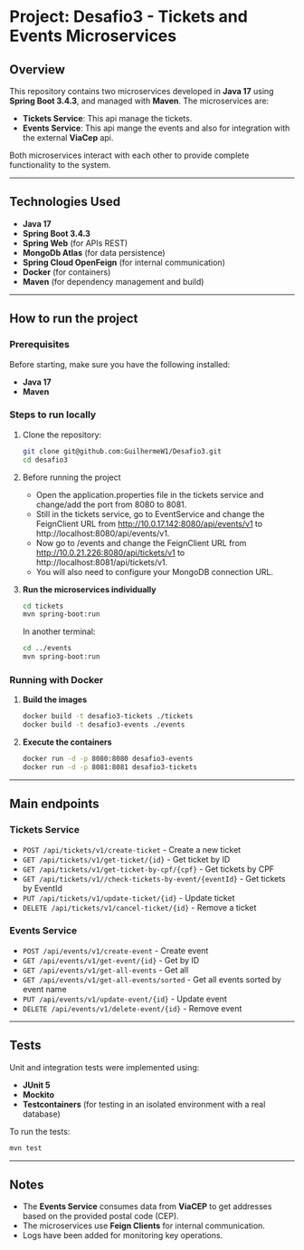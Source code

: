 # Project: Desafio3 - Tickets and Events Microservices

## Overview
This repository contains two microservices developed in **Java 17** using **Spring Boot 3.4.3**, and managed with **Maven**.
The microservices are:
- **Tickets Service**: This api manage the tickets.
- **Events Service**: This api mange the events and also for integration with the external **ViaCep** api.

Both microservices interact with each other to provide complete functionality to the system.

---

## Technologies Used
- **Java 17**
- **Spring Boot 3.4.3**
- **Spring Web** (for APIs REST)
- **MongoDb Atlas** (for data persistence)
- **Spring Cloud OpenFeign** (for internal communication)
- **Docker** (for containers)
- **Maven** (for dependency management and build)

---

## How to run the project

### **Prerequisites**
Before starting, make sure you have the following installed:
- **Java 17**
- **Maven**

### **Steps to run locally**
1. Clone the repository:
   ```sh
   git clone git@github.com:GuilhermeW1/Desafio3.git
   cd desafio3
   ```
2. Before running the project
   - Open the application.properties file in the tickets service and change/add the port from 8080 to 8081.
   - Still in the tickets service, go to EventService and change the FeignClient URL from http://10.0.17.142:8080/api/events/v1 to http://localhost:8080/api/events/v1.
   - Now go to /events and change the FeignClient URL from http://10.0.21.226:8080/api/tickets/v1 to http://localhost:8081/api/tickets/v1.
   - You will also need to configure your MongoDB connection URL.
   
3. **Run the microservices individually**
   ```sh
   cd tickets
   mvn spring-boot:run
   ```
   In another terminal:
   ```sh
   cd ../events
   mvn spring-boot:run
   ```

### **Running with Docker**
1. **Build the images**
   ```sh
   docker build -t desafio3-tickets ./tickets
   docker build -t desafio3-events ./events
   ```

2. **Execute the containers**
   ```sh
   docker run -d -p 8080:8080 desafio3-events
   docker run -d -p 8081:8081 desafio3-tickets 
   ```

---

## Main endpoints

### **Tickets Service**
- `POST /api/tickets/v1/create-ticket` - Create a new ticket
- `GET /api/tickets/v1/get-ticket/{id}` - Get ticket by ID
- `GET /api/tickets/v1/get-ticket-by-cpf/{cpf}` - Get tickets by CPF
- `GET /api/tickets/v1//check-tickets-by-event/{eventId}` - Get tickets by EventId
- `PUT /api/tickets/v1/update-ticket/{id}` - Update ticket
- `DELETE /api/tickets/v1/cancel-ticket/{id}` - Remove a ticket

### **Events Service**
- `POST /api/events/v1/create-event` - Create event
- `GET /api/events/v1/get-event/{id}` - Get by ID
- `GET /api/events/v1/get-all-events` - Get all
- `GET /api/events/v1/get-all-events/sorted` - Get all events sorted by event name
- `PUT /api/events/v1/update-event/{id}` - Update event
- `DELETE /api/events/v1/delete-event/{id}` - Remove event

---

## Tests
Unit and integration tests were implemented using:
- **JUnit 5**
- **Mockito**
- **Testcontainers** (for testing in an isolated environment with a real database)

To run the tests:
```sh
mvn test
```

---

## Notes
- The **Events Service** consumes data from **ViaCEP** to get addresses based on the provided postal code (CEP).
- The microservices use **Feign Clients** for internal communication.
- Logs have been added for monitoring key operations.



